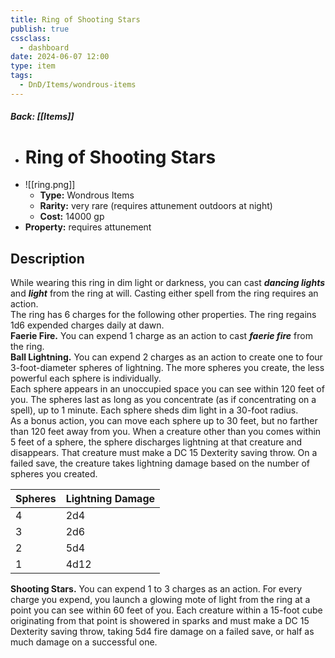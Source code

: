 ```yaml
---
title: Ring of Shooting Stars
publish: true
cssclass:
  - dashboard
date: 2024-06-07 12:00
type: item
tags:
  - DnD/Items/wondrous-items
---
```


##### Back: [[Items]]

- # Ring of Shooting Stars
- ![[ring.png]]
    - **Type:** Wondrous Items
    - **Rarity:** very rare (requires attunement outdoors at night)
    - **Cost:** 14000 gp
- **Property:** requires attunement



## Description 

While wearing this ring in dim light or darkness, you can cast <strong><em>dancing lights</em></strong> and <strong><em>light</em></strong> from the ring at will. Casting either spell from the ring requires an action.  <br> The ring has 6 charges for the following other properties. The ring regains 1d6 expended charges daily at dawn.  <br> <strong>Faerie Fire.</strong> You can expend 1 charge as an action to cast <strong><em>faerie fire</em></strong> from the ring. <br> <strong>Ball Lightning.</strong> You can expend 2 charges as an action to create one to four 3-foot-diameter spheres of lightning. The more spheres you create, the less powerful each sphere is individually.  <br> Each sphere appears in an unoccupied space you can see within 120 feet of you. The spheres last as long as you concentrate (as if concentrating on a spell), up to 1 minute. Each sphere sheds dim light in a 30-foot radius.  <br> As a bonus action, you can move each sphere up to 30 feet, but no farther than 120 feet away from you. When a creature other than you comes within 5 feet of a sphere, the sphere discharges lightning at that creature and disappears. That creature must make a DC 15 Dexterity saving throw. On a failed save, the creature takes lightning damage based on the number of spheres you created. <table> <thead> <tr> <th>Spheres</th> <th>Lightning Damage</th> </tr> </thead> <tbody> <tr> <td>4</td> <td>2d4</td> </tr> <tr> <td>3</td> <td>2d6</td> </tr> <tr> <td>2</td> <td>5d4</td> </tr> <tr> <td>1</td> <td>4d12</td> </tr> </tbody> </table> <strong>Shooting Stars.</strong> You can expend 1 to 3 charges as an action. For every charge you expend, you launch a glowing mote of light from the ring at a point you can see within 60 feet of you. Each creature within a 15-foot cube originating from that point is showered in sparks and must make a DC 15 Dexterity saving throw, taking 5d4 fire damage on a failed save, or half as much damage on a successful one.
